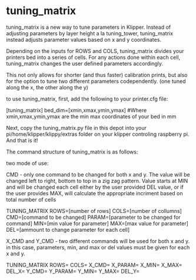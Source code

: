 # tuning_matrix

tuning_matrix is a new way to tune parameters in Klipper. Instead of adjusting parameters by layer height a la tuning_tower, tuning_matrix instead adjusts parameter values based on x and y coordinates. 

Depending on the inputs for ROWS and COLS, tuning_matrix divides your printers bed into a series of cells. For any actions done within each cell, tuning_matrix changes the user defined parameters accordingly. 

This not only allows for shorter (and thus faster) calibration prints, but also for the option to tune two different parameters codependently. (one tuned along the x, the other along the y)

to use tuning_matrix, first, add the following to your printer.cfg file:

[tuning_matrix]
bed_dim=[xmin,xmax,ymin,ymax] #Where xmin,xmax,ymin,ymax are the min max coordinates of your bed in mm

Next, copy the tuning_matrix.py file in this depot into your pi/home/klipper/klippy/extras  folder on your klipper controling raspberry pi. And that is it!

The command structure of tuning_matrix is as follows:

two mode of use:

CMD - only one command to be changed for both x and y. The value will be changed left to right, bottom to top in a zig zag pattern. Value starts at MIN and will be changed each cell either by the user provided DEL value, or if the user provides MAX, will calculate the appropriate incriment based on total number of cells

TUNING_MATRIX ROWS=[number of rows] COLS=[number of collumns]  CMD=[command to be changed] PARAM=[parameter to be changed for command] MIN=[min value for parameter] MAX=[max value for parameter] DEL=[ammount to change parameter for each cell]

  
  
X_CMD and Y_CMD - two different commands will be used for both x and y. in this case, parameters, min, and max or del values must be given for each x and y.

TUNING_MATRIX ROWS=<number of rows> COLS=<number of collumns>  X_CMD=<klipper command for x direction> X_PARAM=<parameter to be changed for x command> X_MIN=<min value for x param> X_MAX=<max value for x param> DEL_X=<ammount to change x param for each cell> Y_CMD=<klipper command for y direction> Y_PARAM=<parameter to be changed for y command> Y_MIN=<min value for y param> Y_MAX=<max value for y param> DEL_Y=<ammount to change y param for each cell>

